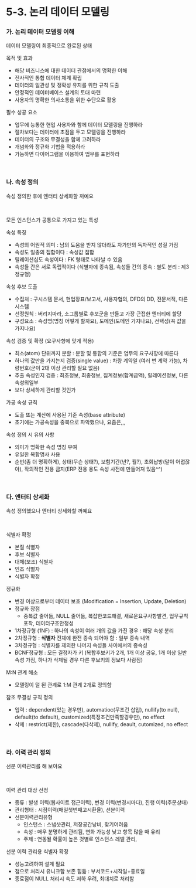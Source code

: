 # 5-3. 논리 데이터 모델링

### **가. 논리 데이터 모델링 이해** 

데이터 모델링이 최종적으로 완료된 상태

목적 및 효과
- 해당 비즈니스에 대한 데이터 관점에서의 명확한 이해
- 전사적인 통합 데이터 체계 확립
- 데이터의 일관성 및 정확성 유지를 위한 규칙 도출
- 안정적인 데이터베이스 설계의 토대 마련
- 사용자의 명확한 의사소통을 위한 수단으로 활용

필수 성공 요소
- 업무에 능통한 현업 사용자와 함께 데이터 모델링을 진행하라
- 절차보다는 데이터에 초점을 두고 모델링을 진행하라
- 데이터의 구조와 무결성을 함께 고려하라
- 개념화와 정규화 기법을 적용하라
- 가능하면 다이어그램을 이용하여 업무를 표현하라

<br>


### **나. 속성 정의** 

속성 정의한 후에 엔터티 상세화할 꺼예요

<br>

모든 인스턴스가 공통으로 가지고 있는 특성

속성 특징
- 속성의 어원적 의미 : 남의 도움을 받지 않더라도 자가만의 독자적인 성질 가짐
- 속성도 일종의 집합이다 : 속성값 집합
- 릴레이션십도 속성이다 : FK 형태로 나타날 수 있음
- 속성들 간은 서로 독립적이다 (식별자에 종속됨, 속성들 간의 종속 : 별도 분리 : 제3정규형)

속성 후보 도출
- 수집처 : 구시스템 문서, 현업장표/보고서, 사용자협의, DFD의 DD, 전문서적, 다른 시스템
- 선정원칙 : 버리지마라, 소그룹별로 후보군을 만들고 가장 근접한 엔터티에 할당
- 구성요소 : 속성명(명칭 어떻게 할까요), 도메인(도메인 가지나요), 선택성(꼭 값을 가지나요)

속성 검증 및  확정 (요구사항에 맞게 적용)
- 최소(atom) 단위까지 분할 : 분할 및 통합의 기준은 업무의 요구사항에 따른다
- 하나의 값만을 가지는지 검증(single value) : 차량 계약일 (여러 번 계약 가능), 차량번호(굳이 2대 이상 관리할 필요 없음)
- 추출 속성인지 검증 : 최초정보, 최종정보, 집계정보(합계금액), 릴레이션정보, 다른속성의일부
- 보다 상세하게 관리할 것인가

가공 속성 규칙
- 도출 또는 계산에 사용된 기준 속성(base attribute)
- 초기에는 가공속성을 중복으로 파악했으나, 요즘은,,,

속성 정의 시 유의 사항
- 의미가 명확한 속성 명칭 부여
- 유일한 복합명사 사용
- 순번(좀 더 명확하게), 상태(무슨 상태?), 보험기간(년?, 월?), 초회납방(말이 어렵잖아), 작의적인 전용 금지(ERP 전용 용도 속성 사전에 만들어져 있음^^)

<br>


### **다. 엔터티 상세화** 

속성 정의했으나 엔터티 상세화할 꺼예요

<br>

식별자 확정
- 본질 식별자
- 후보 식별자
- 대체(보조) 식별자
- 인조 식별자
- 식별자 확정

정규화
- 변경 이상으로부터 데이터 보호 (Modification = Insertion, Update, Deletion)
- 정규화 장점
  - 중복값 줄어듦, NULL 줄어듦, 복잡한코드해결, 새로운요구사항발견, 업무규칙포착, 데이터구조안정성
- 1차정규형 (1NF) : 하나의 속성이 여러 개의 값을 가진 경우 : 해당 속성 분리
- 2차정규형 : **식별자** 전체에 완전 종속 되어야 함 : 일부 종속 내역
- 3차정규형 : 식별자를 제외한 나머지 속성들 사이에서의 종속성
- BCNF정규형 : 모든 결정자가 키 (복합후보키가 2개, 1개 이상 공유, 1개 이상 일반 속성 가짐, 하나가 삭제될 경우 다른 후보키의 정보다 사람짐)

M:N 관계 해소
- 모델링이 덜 된 관계로 1:M 관계 2개로 정의함

참조 무결성 규칙 정의
- 입력 : dependent(있는 경우만), automatioc(무조건 삽입), nullify(to null), default(to default), customized(특정조건만족할경우만), no effect
- 삭제 : restrict(제한), cascade(다삭제), nullify, deault, cutomized, no effect
  
<br>


### **라. 이력 관리 정의** 

선분 이력관리를 해 보아요

<br>

이력 관리 대상 선정
- 종류 : 발생 이력(웹사이트 접근이력), 변경 이력(변경시마다), 진행 이력(주문상태)
- 관리형태 : 시점이력(매일첫번째고시환율), 선분이력
- 선분이력관리유형 
  - 인스턴스 : 스냅샷관리, 저장공간낭비, 찾기어려움 
  - 속성 : 매우 분명하게 관리됨, 변화 가능성 낮고 항목 많을 때 유리
  - 주제 : 연동될 확률이 높은 것별로 인스턴스 레벨 관리, 
  
선분 이력 관리용 식별자 확정
- 성능고려하여 설계 필요
- 점으로 처리시 유니크함 보존 힘듦 : 부서코드+시작일+종료일
- 종료점이 NULL 처리시 속도 저하 우려, 최대치로 처리함
